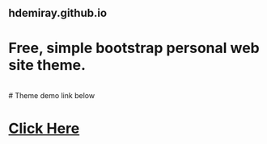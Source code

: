 ## hdemiray.github.io
# Free, simple bootstrap personal web site theme.
<br />
# Theme demo link below 

# [Click Here](https://hdemiray.github.io)
